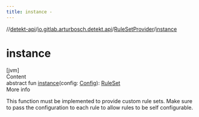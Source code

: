 ```yaml
---
title: instance -
---
```

//[detekt-api](../../index.md)/[io.gitlab.arturbosch.detekt.api](../index.md)/[RuleSetProvider](index.md)/[instance](instance.md)



# instance  
[jvm]  
Content  
abstract fun [instance](instance.md)(config: [Config](../-config/index.md)): [RuleSet](../-rule-set/index.md)  
More info  


This function must be implemented to provide custom rule sets. Make sure to pass the configuration to each rule to allow rules to be self configurable.

  



